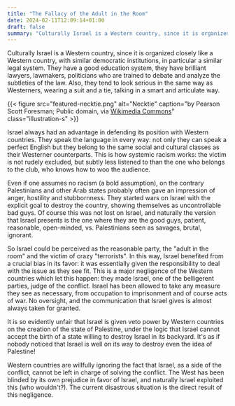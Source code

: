 ```yaml
---
title: "The Fallacy of the Adult in the Room"
date: 2024-02-11T12:09:14+01:00
draft: false
summary: "Culturally Israel is a Western country, since it is organized closely like a Western country, with similar democratic institutions, in particular a similar legal system. They have a good education system, they have brilliant lawyers, lawmakers, politicians who are trained to debate and analyze the subtleties of the law. Also, they tend to look serious in the same way as Westerners, wearing a suit and a tie, talking in a smart and articulate way."
---
```


Culturally Israel is a Western country, since it is organized closely like a Western country, with similar democratic institutions, in particular a similar legal system. They have a good education system, they have brilliant lawyers, lawmakers, politicians who are trained to debate and analyze the subtleties of the law. Also, they tend to look serious in the same way as Westerners, wearing a suit and a tie, talking in a smart and articulate way.

{{< figure
    src="featured-necktie.png"
    alt="Necktie"
    caption="by Pearson Scott Foresman; Public domain, via [Wikimedia Commons](https://commons.wikimedia.org/wiki/File:Necktie_1_(PSF).png)"
    class="illustration-s"
    >}}
    
Israel always had an advantage in defending its position with Western countries. They speak the language in every way: not only they can speak a perfect English but they belong to the same social and cultural classes as their Westerner counterparts. This is how systemic racism works: the victim is not rudely excluded, but subtly less listened to than the one who belongs to the club, who knows how to woo the audience.


Even if one assumes no racism (a bold assumption), on the contrary Palestinians and other Arab states probably often gave an impression of anger, hostility and stubbornness. They started wars on Israel with the explicit goal to destroy the country, showing themselves as uncontrollable bad guys. Of course this was not lost on Israel, and naturally the version that Israel presents is the one where they are the good guys, patient, reasonable, open-minded, vs. Palestinians seen as savages, brutal, ignorant. 

So Israel could be perceived as the reasonable party, the "adult in the room" and the victim of crazy "terrorists". In this way, Israel benefited from a crucial bias in its favor: it was essentially given the responsibility to deal with the issue as they see fit. This is a major negligence of the Western countries which let this happen: they made Israel, one of the belligerent parties, judge of the conflict. Israel has been allowed to take any measure they see as necessary, from occupation to imprisonment and of course acts of war. No oversight, and the communication that Israel gives is almost always taken for granted. 

It is so evidently unfair that Israel is given veto power by Western countries on the creation of the state of Palestine, under the logic that Israel cannot accept the birth of a state willing to destroy Israel in its backyard. It's as if nobody noticed that Israel is well on its way to destroy even the idea of Palestine! 

Western countries are willfully ignoring the fact that Israel, as a side of the conflict, cannot be left in charge of solving the conflict. The West has been blinded by its own prejudice in favor of Israel, and naturally Israel exploited this (who wouldn't?). The current disastrous situation is the direct result of this negligence.


